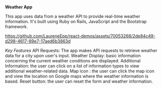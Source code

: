 **Weather App**

This app uses data from a weather API to provide real-time weather information. It's built using Ruby on Rails, JavaScript and the Bootstrap framework.


https://github.com/LaureneEpp/react-demos/assets/70053268/2de84c49-d298-4617-89e7-17aed6b3863d


_Key Features_
API Requests: The app makes API requests to retrieve weather data for a city upon user's input.
Weather Display: basic information concerning the current weather conditions are displayed.
Additional Information: the user can click on a list of information types to view additional weather-related data.
Map icon : the user can click the map icon and view the location on Google maps where the weather information is based. 
Reset button: the user can reset the form and weather information.


